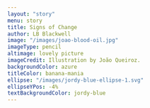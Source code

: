 ```yaml
---
layout: "story"
menu: story
title: Signs of Change
author: LB Blackwell
image: "/images/joao-blood-oil.jpg"
imageType: pencil
altimage: lovely picture
imageCredit: Illustration by João Queiroz.
backgroundColor: azure
titleColor: banana-mania
ellipse: "/images/jordy-blue-ellipse-1.svg"
ellipseYPos: -4%
textBackgroundColor: jordy-blue
---
```

